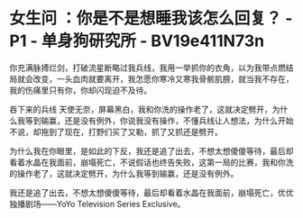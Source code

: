 # 女生问 ：你是不是想睡我该怎么回复？ - P1 - 单身狗研究所 - BV19e411N73n

你充满脉搏烂剑，打破流星断略过我兵线，我用一举抓你的衣角，以为我带点燃结局就会改变，一头血肉就要离开，我怎愿你寒冷又寒我骨骸肌膀，就当我不存在，我的伤痛里只有你，你却闪现迫不及待。

吞下来的兵线 天使无奈，屏幕黑白，我和你洗的操作老了，这就决定劈开，为什么我等到输赢，还是没有例外，你说我没有操作，不懂兵线让人想法，为什么开始不说，却拖到了现在，打野们买了又勒，抓了又抓还是劈开。

为什么我在你眼里，是如此的下反，我还是追了出去，不想太想傻傻等待，最后却看着水晶在我面前，崩塌死亡，不说假话也终告失败，这第一局的比赛，我和你洗的操作老了，这就决定劈开，为什么我等到输赢，还是没有例外。

我还是追了出去，不想太想傻傻等待，最后却看着水晶在我面前，崩塌死亡，优优独播剧场——YoYo Television Series Exclusive。

